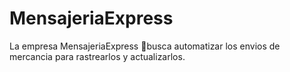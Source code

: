 # MensajeriaExpress
La empresa MensajeriaExpress 🏤busca automatizar los envios de mercancia para rastrearlos y actualizarlos.
